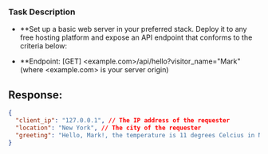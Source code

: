 ### Task Description
- **Set up a basic web server in your preferred stack. Deploy it to any free hosting platform and expose an API endpoint that conforms to the criteria below:

- **Endpoint: [GET] <example.com>/api/hello?visitor_name="Mark" (where <example.com> is your server origin)

## Response:

```json
{
  "client_ip": "127.0.0.1", // The IP address of the requester
  "location": "New York", // The city of the requester
  "greeting": "Hello, Mark!, the temperature is 11 degrees Celcius in New York"
}
